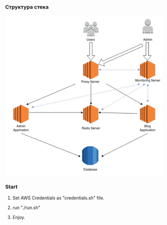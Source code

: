 ### Структура стека
![stack](/stack.png)

### Start

1. Set AWS Credentials as "credentials.sh" file.

2. run "./run.sh"

3. Enjoy.

